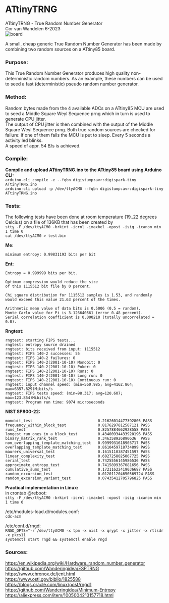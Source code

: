 # ATtinyTRNG
ATtinyTRNG - True Random Number Generator<br>
Cor van Wandelen 6-2023<br>
![board](https://user-images.githubusercontent.com/42114791/236681679-c37b7d7e-ece2-4589-a5ea-2ed1f0db1bc8.jpg)

A small, cheap generic True Random Number Generator has been made by combining two random sources on a ATtiny85 board.

### Purpose:<br>
This True Random Number Generator produces high quality non-deterministic random numbers. As an example, these numbers can be used to seed a fast (deterministic) pseudo random number generator.

### Method:<br>
Random bytes made from the 4 available ADCs on a ATtiny85 MCU are used to seed a Middle Square Weyl Sequence prng which in turn is used to generate CPU jitter.<br>
The output of CPU jitter is then combined with the output of the Middle Square Weyl Sequence prng.
Both true random sources are checked for failure: if one of them fails the MCU is put to sleep. Every 5 seconds a activity led blinks.<br>
A speed of appr. 54 B/s is achieved.

### Compile:<br>
**Compile and upload ATtinyTRNG.ino to the ATtiny85 board using Arduino CLI:**<br>
`arduino-cli compile -e --fqbn digistump:avr:digispark-tiny ATtinyTRNG.ino`<br>
`arduino-cli upload -p /dev/ttyACM0 --fqbn digistump:avr:digispark-tiny ATtinyTRNG.ino`<br>

### Tests:<br>
The following tests have been done at room temperature (19..22 degrees Celcius) on a file of 136KB that has been created by<br>
`stty -F /dev/ttyACM0 -brkint -icrnl -imaxbel -opost -isig -icanon min 1 time 0`<br> 
`cat /dev/ttyACM0 > test.bin`<br>

**Me:**<br>
```
minimum entropy: 0.99831193 bits per bit
```
**Ent:**<br>
```            
Entropy = 0.999999 bits per bit.

Optimum compression would reduce the size
of this 1115512 bit file by 0 percent.

Chi square distribution for 1115512 samples is 1.53, and randomly
would exceed this value 21.63 percent of the times.

Arithmetic mean value of data bits is 0.5006 (0.5 = random).
Monte Carlo value for Pi is 3.126640561 (error 0.48 percent).
Serial correlation coefficient is 0.000210 (totally uncorrelated = 0.0).
```
**Rngtest:**<br>
```
rngtest: starting FIPS tests...
rngtest: entropy source drained
rngtest: bits received from input: 1115512
rngtest: FIPS 140-2 successes: 55
rngtest: FIPS 140-2 failures: 0
rngtest: FIPS 140-2(2001-10-10) Monobit: 0
rngtest: FIPS 140-2(2001-10-10) Poker: 0
rngtest: FIPS 140-2(2001-10-10) Runs: 0
rngtest: FIPS 140-2(2001-10-10) Long run: 0
rngtest: FIPS 140-2(2001-10-10) Continuous run: 0
rngtest: input channel speed: (min=560.985; avg=4162.864; max=6357.829)Mibits/s
rngtest: FIPS tests speed: (min=98.317; avg=120.607; max=123.854)Mibits/s
rngtest: Program run time: 9074 microseconds
```
**NIST SP800-22:**<br>
```
monobit_test                             0.21626014477392805 PASS
frequency_within_block_test              0.8176297812587121 PASS
runs_test                                0.8257884662928558 PASS
longest_run_ones_in_a_block_test         0.43400934433920196 PASS
binary_matrix_rank_test                  0.346358926890636  PASS
non_overlapping_template_matching_test   0.9999931618903717 PASS
overlapping_template_matching_test       0.8610459718734899 PASS
maurers_universal_test                   0.1615110387451597 PASS
linear_complexity_test                   0.6027258025067725 PASS
serial_test                              0.7425556145986536 PASS
approximate_entropy_test                 0.7415899367081656 PASS
cumulative_sums_test                     0.17211622419036687 PASS
random_excursion_test                    0.012011204650569724 PASS
random_excursion_variant_test            0.07435412705796825 PASS
```
**Practical implementation in Linux:**<br>
in crontab @reboot:<br>
`stty -F /dev/ttyACM0 -brkint -icrnl -imaxbel -opost -isig -icanon min 1 time 0`<br>

/etc/modules-load.d/modules.conf:<br> 
`cdc-acm`

/etc/conf.d/rngd:<br> `RNGD_OPTS="-r /dev/ttyACM0 -x tpm -x nist -x qrypt -x jitter -x rtlsdr -x pkcs11`<br>
`systemctl start rngd && systemctl enable rngd`

### Sources:<br>
https://en.wikipedia.org/wiki/Hardware_random_number_generator<br>
https://github.com/Wanderingidea/ESPTRNG<br>
https://www.chronox.de/jent.html<br>
https://www.osti.gov/biblio/1825588<br>
https://blogs.oracle.com/linux/post/rngd1<br>
https://github.com/Wanderingidea/Minimum-Entropy<br>
https://aliexpress.com/item/1005004213157718.html
